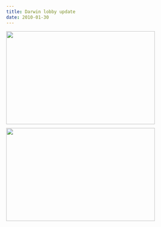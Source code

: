 ```yaml
---
title: Darwin lobby update
date: 2010-01-30
---
```

<a onblur="try {parent.deselectBloggerImageGracefully();} catch(e) {}" href="http://4.bp.blogspot.com/_zdYMSK7YuAA/S2SQ-wE-XHI/AAAAAAAAFTw/dex6ZxN7DE4/s1600-h/helpdesk640000.jpg"><img id="BLOGGER_PHOTO_ID_5432626458247715954" style="float: left; margin: 0 10px 10px 0; cursor: hand; width: 400px; height: 250px;" src="http://4.bp.blogspot.com/_zdYMSK7YuAA/S2SQ-wE-XHI/AAAAAAAAFTw/dex6ZxN7DE4/s400/helpdesk640000.jpg" alt="" border="0" /></a>
<a onblur="try {parent.deselectBloggerImageGracefully();} catch(e) {}" href="http://3.bp.blogspot.com/_zdYMSK7YuAA/S2SQ5tn-SII/AAAAAAAAFTo/c-b-LrKoCkI/s1600-h/helpdesk640001.jpg"><img id="BLOGGER_PHOTO_ID_5432626371689859202" style="float: left; margin: 0 10px 10px 0; cursor: hand; width: 400px; height: 250px;" src="http://3.bp.blogspot.com/_zdYMSK7YuAA/S2SQ5tn-SII/AAAAAAAAFTo/c-b-LrKoCkI/s400/helpdesk640001.jpg" alt="" border="0" /></a>
